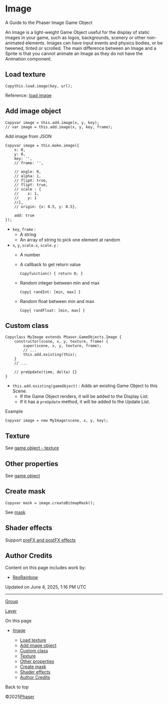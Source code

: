 # Image

A Guide to the Phaser Image Game Object

An Image is a light-weight Game Object useful for the display of static images in your game, such as logos, backgrounds, scenery or other non-animated elements. Images can have input events and physics bodies, or be tweened, tinted or scrolled. The main difference between an Image and a Sprite is that you cannot animate an Image as they do not have the Animation component.

## Load texture

```
Copythis.load.image(key, url);

```

Reference: [load image](../loader.md)

## Add image object

```
Copyvar image = this.add.image(x, y, key);
// var image = this.add.image(x, y, key, frame);

```

Add image from JSON

```
Copyvar image = this.make.image({
    x: 0,
    y: 0,
    key: '',
    // frame: '',

    // angle: 0,
    // alpha: 1,
    // flipX: true,
    // flipY: true,
    // scale : {
    //    x: 1,
    //    y: 1
    //},
    // origin: {x: 0.5, y: 0.5},

    add: true
});

```

* `key`, `frame` :
  + A string
  + An array of string to pick one element at random
* `x`, `y`, `scale.x`, `scale.y` :
  + A number
  + A callback to get return value

    ```
    Copyfunction() { return 0; }

    ```
  + Random integer between min and max

    ```
    Copy{ randInt: [min, max] }

    ```
  + Random float between min and max

    ```
    Copy{ randFloat: [min, max] }

    ```

## Custom class

```
Copyclass MyImage extends Phaser.GameObjects.Image {
    constructor(scene, x, y, texture, frame) {
        super(scene, x, y, texture, frame);
        // ...
        this.add.existing(this);
    }
    // ...

    // preUpdate(time, delta) {}
}

```

* `this.add.existing(gameObject)` : Adds an existing Game Object to this Scene.
  + If the Game Object renders, it will be added to the Display List.
  + If it has a `preUpdate` method, it will be added to the Update List.

Example

```
Copyvar image = new MyImage(scene, x, y, key);

```

## Texture

See [game object - texture](../gameobjects.md)

## Other properties

See [game object](../gameobjects.md)

## Create mask

```
Copyvar mask = image.createBitmapMask();

```

See [mask](../display.md)

## Shader effects

Support [preFX and postFX effects](shader.md)

## Author Credits

Content on this page includes work by:

* [RexRainbow](https://github.com/rexrainbow)

Updated on June 4, 2025, 1:16 PM UTC

---

[Group](group.md)

[Layer](layer.md)

On this page

* [Image](#image)

  + [Load texture](#load-texture)
  + [Add image object](#add-image-object)
  + [Custom class](#custom-class)
  + [Texture](#texture)
  + [Other properties](#other-properties)
  + [Create mask](#create-mask)
  + [Shader effects](#shader-effects)
  + [Author Credits](#author-credits)

Back to top

©2025[Phaser](../../../index.md)